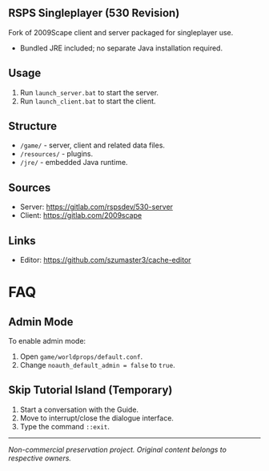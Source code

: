 ## RSPS Singleplayer (530 Revision)

Fork of 2009Scape client and server packaged for singleplayer use.

- Bundled JRE included; no separate Java installation required.

## Usage

1. Run `launch_server.bat` to start the server.  
2. Run `launch_client.bat` to start the client.

## Structure

- `/game/` - server, client and related data files.
- `/resources/` - plugins.
- `/jre/` - embedded Java runtime.

## Sources

- Server: https://gitlab.com/rspsdev/530-server
- Client: https://gitlab.com/2009scape

## Links

- Editor: https://github.com/szumaster3/cache-editor

# FAQ

## Admin Mode

To enable admin mode:
1. Open `game/worldprops/default.conf`.
2. Change `noauth_default_admin = false` to `true`.

## Skip Tutorial Island (Temporary)

1. Start a conversation with the Guide.
2. Move to interrupt/close the dialogue interface.
3. Type the command `::exit`.

***

*Non-commercial preservation project. Original content belongs to respective owners.*
